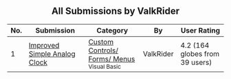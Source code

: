 ﻿<div align="center">

## All Submissions by ValkRider

</div>

No.  | Submission | Category | By   | User Rating
---- | ---------- | -------- | ---- | -----------
1 | [Improved Simple Analog Clock<br />](https://github.com/Planet-Source-Code/valkrider-improved-simple-analog-clock__1-2115) | [Custom Controls/ Forms/  Menus<br /><sup>Visual Basic</sup>](../ByCategory/custom-controls-forms-menus__1-4.md) | ValkRider | 4.2 (164 globes from 39 users)
